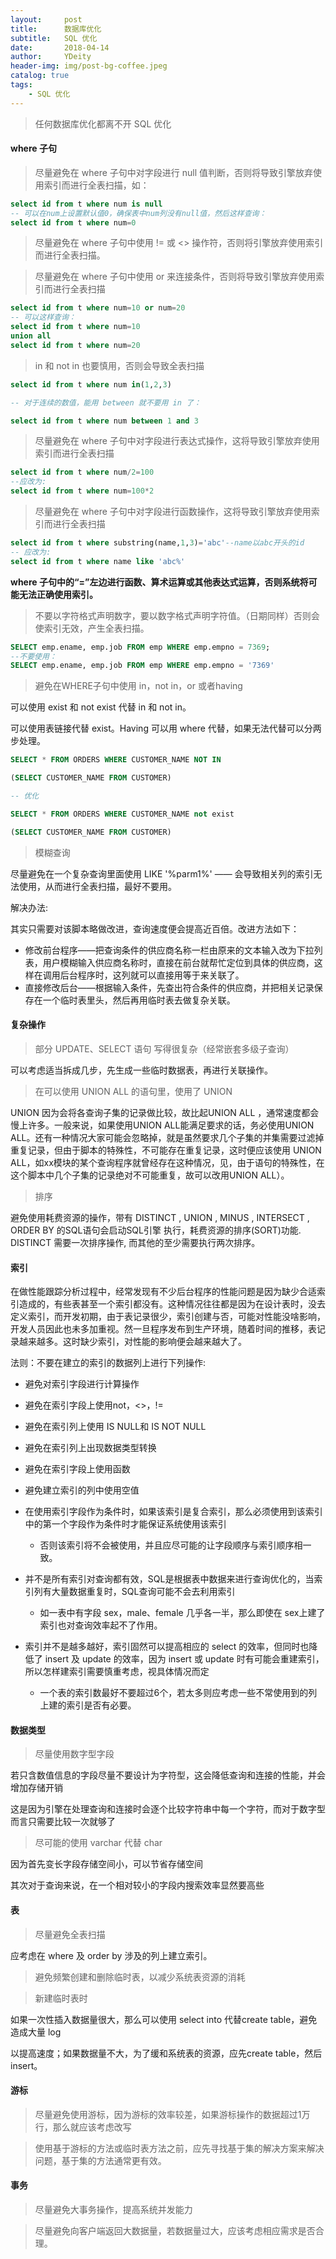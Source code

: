 ```yaml
---
layout:     post
title:      数据库优化
subtitle:   SQL 优化
date:       2018-04-14
author:     YDeity
header-img: img/post-bg-coffee.jpeg
catalog: true
tags:
    - SQL 优化
---
```




> 任何数据库优化都离不开 SQL 优化



#### where 子句

> 尽量避免在 where 子句中对字段进行 null 值判断，否则将导致引擎放弃使用索引而进行全表扫描，如：
>

```sql
select id from t where num is null
-- 可以在num上设置默认值0，确保表中num列没有null值，然后这样查询：
select id from t where num=0
```



> 尽量避免在 where 子句中使用 != 或 <> 操作符，否则将引擎放弃使用索引而进行全表扫描。



> 尽量避免在 where 子句中使用 or 来连接条件，否则将导致引擎放弃使用索引而进行全表扫描

```sql
select id from t where num=10 or num=20
-- 可以这样查询：
select id from t where num=10
union all
select id from t where num=20
```



> in 和 not in 也要慎用，否则会导致全表扫描

```sql
select id from t where num in(1,2,3)

-- 对于连续的数值，能用 between 就不要用 in 了：

select id from t where num between 1 and 3
```



> 尽量避免在 where 子句中对字段进行表达式操作，这将导致引擎放弃使用索引而进行全表扫描
>

```sql
select id from t where num/2=100
--应改为:
select id from t where num=100*2
```



> 尽量避免在 where 子句中对字段进行函数操作，这将导致引擎放弃使用索引而进行全表扫描
>

```sql
select id from t where substring(name,1,3)='abc'--name以abc开头的id
-- 应改为:
select id from t where name like 'abc%'
```

**where 子句中的“=”左边进行函数、算术运算或其他表达式运算，否则系统将可能无法正确使用索引。**



> 不要以字符格式声明数字，要以数字格式声明字符值。（日期同样）否则会使索引无效，产生全表扫描。

```sql
SELECT emp.ename, emp.job FROM emp WHERE emp.empno = 7369;
--不要使用：
SELECT emp.ename, emp.job FROM emp WHERE emp.empno = '7369'
```



> 避免在WHERE子句中使用 in，not  in，or 或者having

可以使用 exist 和 not exist 代替 in 和 not in。

可以使用表链接代替 exist。Having 可以用 where 代替，如果无法代替可以分两步处理。

```sql
SELECT * FROM ORDERS WHERE CUSTOMER_NAME NOT IN   

(SELECT CUSTOMER_NAME FROM CUSTOMER)  

-- 优化

SELECT * FROM ORDERS WHERE CUSTOMER_NAME not exist   

(SELECT CUSTOMER_NAME FROM CUSTOMER) 
```



> 模糊查询

尽量避免在一个复杂查询里面使用 LIKE '%parm1%' —— 会导致相关列的索引无法使用，从而进行全表扫描，最好不要用。

解决办法:

其实只需要对该脚本略做改进，查询速度便会提高近百倍。改进方法如下：

- 修改前台程序——把查询条件的供应商名称一栏由原来的文本输入改为下拉列表，用户模糊输入供应商名称时，直接在前台就帮忙定位到具体的供应商，这样在调用后台程序时，这列就可以直接用等于来关联了。
- 直接修改后台——根据输入条件，先查出符合条件的供应商，并把相关记录保存在一个临时表里头，然后再用临时表去做复杂关联。



#### 复杂操作

> 部分 UPDATE、SELECT 语句 写得很复杂（经常嵌套多级子查询）

可以考虑适当拆成几步，先生成一些临时数据表，再进行关联操作。



> 在可以使用 UNION ALL 的语句里，使用了 UNION

UNION 因为会将各查询子集的记录做比较，故比起UNION ALL ，通常速度都会慢上许多。一般来说，如果使用UNION ALL能满足要求的话，务必使用UNION ALL。还有一种情况大家可能会忽略掉，就是虽然要求几个子集的并集需要过滤掉重复记录，但由于脚本的特殊性，不可能存在重复记录，这时便应该使用 UNION ALL，如xx模块的某个查询程序就曾经存在这种情况，见，由于语句的特殊性，在这个脚本中几个子集的记录绝对不可能重复，故可以改用UNION ALL）。



> 排序

避免使用耗费资源的操作，带有 DISTINCT , UNION , MINUS , INTERSECT , ORDER BY 的SQL语句会启动SQL引擎 执行，耗费资源的排序(SORT)功能. DISTINCT 需要一次排序操作, 而其他的至少需要执行两次排序。

#### 索引

在做性能跟踪分析过程中，经常发现有不少后台程序的性能问题是因为缺少合适索引造成的，有些表甚至一个索引都没有。这种情况往往都是因为在设计表时，没去定义索引，而开发初期，由于表记录很少，索引创建与否，可能对性能没啥影响，开发人员因此也未多加重视。然一旦程序发布到生产环境，随着时间的推移，表记录越来越多。这时缺少索引，对性能的影响便会越来越大了。

法则：不要在建立的索引的数据列上进行下列操作:

- 避免对索引字段进行计算操作
- 避免在索引字段上使用not，<>，!=
- 避免在索引列上使用 IS NULL和 IS NOT NULL
- 避免在索引列上出现数据类型转换
- 避免在索引字段上使用函数
- 避免建立索引的列中使用空值

- 在使用索引字段作为条件时，如果该索引是复合索引，那么必须使用到该索引中的第一个字段作为条件时才能保证系统使用该索引
  - 否则该索引将不会被使用，并且应尽可能的让字段顺序与索引顺序相一致。
- 并不是所有索引对查询都有效，SQL是根据表中数据来进行查询优化的，当索引列有大量数据重复时，SQL查询可能不会去利用索引
  - 如一表中有字段 sex，male、female 几乎各一半，那么即使在 sex上建了索引也对查询效率起不了作用。
- 索引并不是越多越好，索引固然可以提高相应的 select 的效率，但同时也降低了 insert 及 update 的效率，因为 insert 或 update 时有可能会重建索引，所以怎样建索引需要慎重考虑，视具体情况而定
  - 一个表的索引数最好不要超过6个，若太多则应考虑一些不常使用到的列上建的索引是否有必要。




#### 数据类型

> 尽量使用数字型字段

若只含数值信息的字段尽量不要设计为字符型，这会降低查询和连接的性能，并会增加存储开销

这是因为引擎在处理查询和连接时会逐个比较字符串中每一个字符，而对于数字型而言只需要比较一次就够了



> 尽可能的使用 varchar 代替 char
>

因为首先变长字段存储空间小，可以节省存储空间

其次对于查询来说，在一个相对较小的字段内搜索效率显然要高些



#### 表

> 尽量避免全表扫描
>

应考虑在 where 及 order by 涉及的列上建立索引。



> 避免频繁创建和删除临时表，以减少系统表资源的消耗
>



> 新建临时表时

如果一次性插入数据量很大，那么可以使用 select into 代替create table，避免造成大量 log

以提高速度；如果数据量不大，为了缓和系统表的资源，应先create table，然后insert。



#### 游标

> 尽量避免使用游标，因为游标的效率较差，如果游标操作的数据超过1万行，那么就应该考虑改写
>



> 使用基于游标的方法或临时表方法之前，应先寻找基于集的解决方案来解决问题，基于集的方法通常更有效。
>



#### 事务

> 尽量避免大事务操作，提高系统并发能力
>



> 尽量避免向客户端返回大数据量，若数据量过大，应该考虑相应需求是否合理。